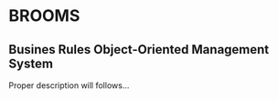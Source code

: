 BROOMS
======

<b>B</b>usines <b>R</b>ules <b>O</b>bject-<b>O</b>riented <b>M</b>anagement <b>S</b>ystem
-----------------------------------------------------------------------------------------

Proper description will follows...
